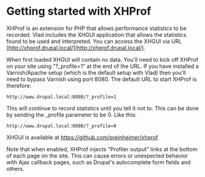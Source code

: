 <h1>Getting started with XHProf</h1>

XHProf is an extension for PHP that allows performance statistics to be recorded. Vlad includes the XHGUI application that allows the statistics found to be used and interpreted. You can access the XHGUI via URL [http://xhprof.drupal.local/](http://xhprof.drupal.local/).

When first loaded XHGUI will contain no data. You'll need to kick off XHProf on your site using "?_profile=1" at the end of the URL. If you have installed a Varnish/Apache setup (which is the default setup with Vlad) then you'll need to bypass Varnish using port 8080. The default URL to start XHProf is therefore:

    http://www.drupal.local:8080/?_profile=1

This will continue to record statistics until you tell it not to. This can be done by sending the _profile parameter to be 0. Like this:

    http://www.drupal.local:8080/?_profile=0
    
XHGUI is available at https://github.com/preinheimer/xhprof

Note that when enabled, XHProf injects "Profiler output" links at the bottom of each page on the site. This can cause errors or unexpected behavior with Ajax callback pages, such as Drupal's autocomplete form fields and others.
